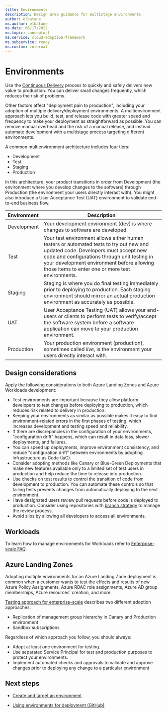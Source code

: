 ```yaml
---
title: Environments
description: Design area guidance for multistage environments.
author: elbatane
ms.author: elbatane
ms.date: 06/17/2022
ms.topic: conceptual
ms.service: cloud-adoption-framework
ms.subservice: ready
ms.custom: internal
---
```


# Environments

Use the [Continuous Delivery](../considerations/development-strategy-development-lifecycle.md#deployment-strategy) process to quickly and safely delivers new value to production. You can deliver small changes frequently, which reduces the risk of problems.

Other factors affect "deployment pain to production", including your adoption of multiple delivery/deployment environments. A multienvironment approach lets you build, test, and release code with greater speed and frequency to make your deployment as straightforward as possible. You can remove manual overhead and the risk of a manual release, and instead automate development with a multistage process targeting different environments.

A common multienvironment architecture includes four tiers:

- Development
- Test
- Staging
- Production

In this architecture, your product transitions in order from Development (the environment where you develop changes to the software) through Production (the environment your users directly interact with). You might also introduce a User Acceptance Test (UAT) environment to validate end-to-end business flow.

| Environment | Description |
| - | - |
| Development | Your development environment (dev) is where changes to software are developed. |
| Test | Your test environment allows either human testers or automated tests to try out new and updated code. Developers must accept new code and configurations through unit testing in your development environment before allowing those items to enter one or more test environments. |
| Staging | Staging is where you do final testing immediately prior to deploying to production. Each staging environment should mirror an actual production environment as accurately as possible. |
| UAT | User Acceptance Testing (UAT) allows your end-users or clients to perform tests to verify/accept the software system before a software application can move to your production environment. |
| Production | Your production environment (production), sometimes called *live*, is the environment your users directly interact with. |

## Design considerations

Apply the following considerations to both Azure Landing Zones and Azure Workloads development:

- Test environments are important because they allow platform developers to test changes before deploying to production, which reduces risk related to delivery in production.
- Keeping your environments as similar as possible makes it easy to find environment-related errors in the first phases of testing, which increases development and testing speed and reliability.
- If there are discrepancies in the configuration of your environments, "configuration drift" happens, which can result in data loss, slower deployments, and failures.
- You can speed up deployments, improve environment consistency, and reduce "configuration drift" between environments by adopting Infrastructure as Code (IaC).
- Consider adopting methods like Canary or Blue-Green Deployments that make new features available only to a limited set of test users in production and help reduce the time to release into production.
- Use checks on test results to control the transition of code from development to production. You can automate these controls so that failing tests prevents changes from automatically deploying to the next environment.
- Have designated users review pull requests before code is deployed to production. Consider using repositories with [branch strategy](../considerations/development-strategy-development-lifecycle.md#branch-strategy) to manage the review process.
- Avoid silos by allowing all developers to access all environments.

## Workloads

To learn how to manage environments for Workloads refer to [Enterprise-scale FAQ](../enterprise-scale/faq.md#how-do-we-handle-devtestproduction-workload-landing-zones-in-enterprise-scale-architecture).

## Azure Landing Zones

Adopting multiple environments for an Azure Landing Zone deployment is common when a customer wants to test the effects and results of new Azure Policy Assignments, Azure RBAC role assignments, Azure AD group memberships, Azure resources' creation, and more.

[Testing approach for enterprise-scale](../enterprise-scale/testing-approach.md) describes two different adoption approaches:

- Replication of management group hierarchy in Canary and Production environment
- Sandbox subscriptions

Regardless of which approach you follow, you should always:
- Adopt at least one environment for testing.
- Use separated Service Principal for test and production purposes to protect your environments.
- Implement automated checks and approvals to validate and approve changes prior to deploying any change to a particular environment

## Next steps

- [Create and target an environment](/azure/devops/pipelines/process/environments)

- [Using environments for deployment (GitHub)](https://docs.github.com/en/github-ae@latest/actions/deployment/targeting-different-environments/using-environments-for-deployment)
